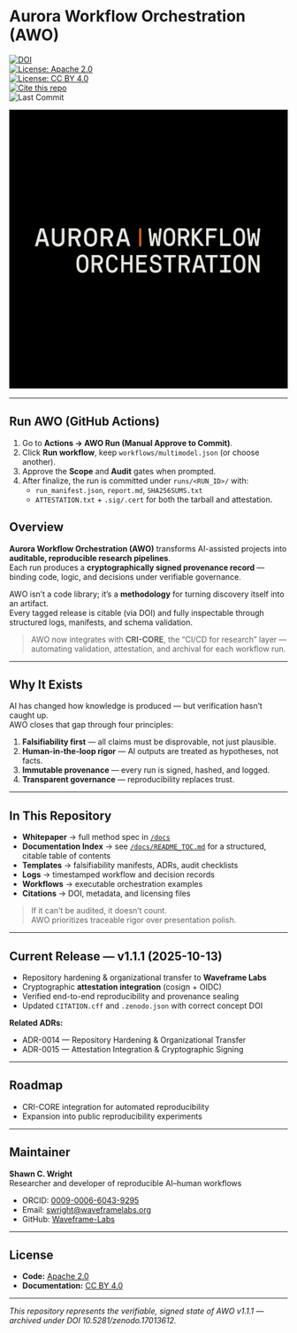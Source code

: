 # Aurora Workflow Orchestration (AWO)

[![DOI](https://zenodo.org/badge/1041786630.svg)](https://doi.org/10.5281/zenodo.17013612)  
[![License: Apache 2.0](https://img.shields.io/badge/License-Apache_2.0-blue.svg)](LICENSE)  
[![License: CC BY 4.0](https://img.shields.io/badge/License-CC_BY_4.0-lightgrey.svg)](LICENSE-CC-BY-4.0.md)  
[![Cite this repo](https://img.shields.io/badge/Cite-CITATION.cff-important.svg)](CITATION.cff)  
![Last Commit](https://img.shields.io/github/last-commit/Wright-Shawn/Aurora-Workflow-Orchestration/main)

![AURORA WORKFLOW ORCHESTRATION](figures/awo_banner_cri.PNG)

---

## Run AWO (GitHub Actions)

1. Go to **Actions → AWO Run (Manual Approve to Commit)**.
2. Click **Run workflow**, keep `workflows/multimodel.json` (or choose another).
3. Approve the **Scope** and **Audit** gates when prompted.
4. After finalize, the run is committed under `runs/<RUN_ID>/` with:
   - `run_manifest.json`, `report.md`, `SHA256SUMS.txt`
   - `ATTESTATION.txt` + `.sig/.cert` for both the tarball and attestation.  

## Overview

**Aurora Workflow Orchestration (AWO)** transforms AI-assisted projects into **auditable, reproducible research pipelines**.  
Each run produces a **cryptographically signed provenance record** — binding code, logic, and decisions under verifiable governance.

AWO isn’t a code library; it’s a **methodology** for turning discovery itself into an artifact.  
Every tagged release is citable (via DOI) and fully inspectable through structured logs, manifests, and schema validation.

> AWO now integrates with **CRI-CORE**, the “CI/CD for research” layer — automating validation, attestation, and archival for each workflow run.

---

## Why It Exists

AI has changed how knowledge is produced — but verification hasn’t caught up.  
AWO closes that gap through four principles:

1. **Falsifiability first** — all claims must be disprovable, not just plausible.  
2. **Human-in-the-loop rigor** — AI outputs are treated as hypotheses, not facts.  
3. **Immutable provenance** — every run is signed, hashed, and logged.  
4. **Transparent governance** — reproducibility replaces trust.

---

## In This Repository

- **Whitepaper** → full method spec in [`/docs`](docs)  
- **Documentation Index** → see [`/docs/README_TOC.md`](docs/README_TOC.md) for a structured, citable table of contents  
- **Templates** → falsifiability manifests, ADRs, audit checklists  
- **Logs** → timestamped workflow and decision records  
- **Workflows** → executable orchestration examples  
- **Citations** → DOI, metadata, and licensing files  

> If it can’t be audited, it doesn’t count.  
> AWO prioritizes traceable rigor over presentation polish.  

---

## Current Release — v1.1.1 (2025-10-13)

- Repository hardening & organizational transfer to **Waveframe Labs**  
- Cryptographic **attestation integration** (cosign + OIDC)  
- Verified end-to-end reproducibility and provenance sealing  
- Updated `CITATION.cff` and `.zenodo.json` with correct concept DOI  

**Related ADRs:**  
- ADR-0014 — Repository Hardening & Organizational Transfer  
- ADR-0015 — Attestation Integration & Cryptographic Signing  

---

## Roadmap
  
- CRI-CORE integration for automated reproducibility  
- Expansion into public reproducibility experiments  

---

## Maintainer

**Shawn C. Wright**  
Researcher and developer of reproducible AI–human workflows  
- ORCID: [0009-0006-6043-9295](https://orcid.org/0009-0006-6043-9295)  
- Email: swright@waveframelabs.org  
- GitHub: [Waveframe-Labs](https://github.com/Waveframe-Labs)

---

## License

- **Code:** [Apache 2.0](LICENSE)  
- **Documentation:** [CC BY 4.0](LICENSE-CC-BY-4.0.md)

---

*This repository represents the verifiable, signed state of AWO v1.1.1 — archived under DOI 10.5281/zenodo.17013612.*
